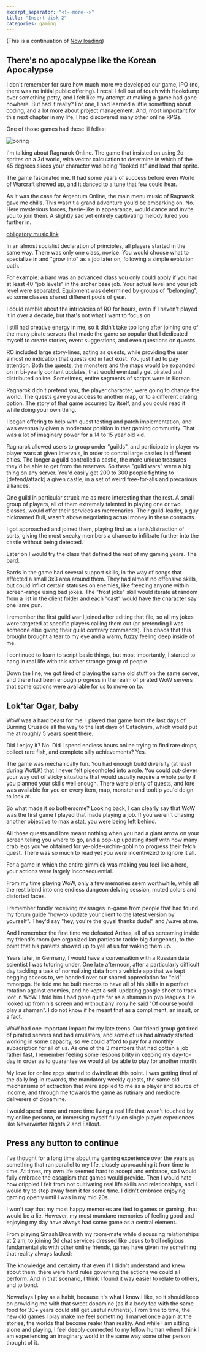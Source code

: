 ```yaml
---
excerpt_separator: "<!--more-->"
title: "Insert disk 2"
categories: gaming
---
```


(This is a continuation of [Now loading](https://wrongusernameyetagain.github.io/gaming/now-loading/))

## There's no apocalypse like the Korean Apocalypse


I don't remember for sure how much more we developed our game, IPO (no, there was no initial public offering). I recall I fell out of touch with Hookdump over something petty, and I felt like my attempt at making a game had gone nowhere.
But had it really?
For one, I had learned a little something about coding, and a lot more about project management. And, most important for this next chapter in my life, I had discovered many other online RPGs.


One of those games had these lil fellas:


![poring](https://tatarom.home.blog/wp-content/uploads/2018/11/ro-poring.gif)

I'm talking about Ragnarok Online.
The game that insisted on using 2d sprites on a 3d world, with vector calculation to determine in which of the 45 degrees slices your character was being "looked at" and load that sprite.

The game fascinated me. It had some years of success before even World of Warcraft showed up, and it danced to a tune that few could hear.

As it was the case for Argentum Online, the main menu music of Ragnarok gave me chills.
This wasn't a grand adventure you'd be embarking on. No.
Here mysterious forces, faerie-like in appearance, would dance and invite you to join them. A slightly sad yet entirely captivating melody lured you further in.


[obligatory music link](https://www.youtube.com/watch?v=a9OdzOz-9-I)

In an almost socialist declaration of principles, all players started in the same way. There was only one class, novice.
You would choose what to specialize in and "grow into" as a job later on, following a simple evolution path.


For example: a bard was an advanced class you only could apply if you had at least 40 "job levels" in the archer base job.
Your actual level and your job level were separated. Equipment was determined by groups of "belonging", so some classes shared different pools of gear.


I could ramble about the intricacies of RO for hours, even if I haven't played it in over a decade, but that's not what I want to focus on.


I still had creative energy in me, so it didn't take too long after joining one of the many pirate servers that made the game so popular that I dedicated myself to create stories, event suggestions, and even questions on **quests.**


RO included large story-lines, acting as quests, while providing the user almost no indication that quests did in fact exist. You just had to pay attention. Both the quests, the monsters and the maps would be expanded on in bi-yearly content updates, that would eventually get pirated and distributed online. Sometimes, entire segments of scripts were in Korean.


Ragnarok didn't pretend you, the player character, were going to change the world. The quests gave you access to another map, or to a different crating option. The story of that game occurred by itself, and you could read it while doing your own thing.


I began offering to help with quest testing and patch implementation, and was eventually given a moderator position in that gaming community. That was a lot of imaginary power for a 14 to 15 year old kid.


Ragnarok allowed users to group under "guilds", and participate in player vs player wars at given intervals, in order to control large castles in different cities.
The longer a guild controlled a castle, the more unique treasures they'd be able to get from the reserves. So these "guild wars" were a big thing on any server. You'd easily get 200 to 300 people fighting to [defend/attack] a given castle, in a set of weird free-for-alls and precarious alliances.


One guild in particular struck me as more interesting than the rest. A small group of players, all of them extremely talented in playing one or two classes, would offer their services as mercenaries. Their guild-leader, a guy nicknamed Bull, wasn't above negotiating actual money in these contracts.


I got approached and joined them, playing first as a tank/distraction of sorts, giving the most sneaky members a chance to infiltrate further into the castle without being detected.


Later on I would try the class that defined the rest of my gaming years. The bard.


Bards in the game had several support skills, in the way of songs that affected a small 3x3 area around them. They had almost no offensive skills, but could inflict certain statuses on enemies, like freezing anyone within screen-range using bad jokes.
The "frost joke" skill would iterate at random from a list in the client folder and each "cast" would have the character say one lame pun.


I remember the first guild war I joined after editing that file, so all my jokes were targeted at specific players calling them out (or pretending I was someone else giving their guild contrary commands). The chaos that this brought brought a tear to my eye and a warm, fuzzy feeling deep inside of me.


I continued to learn to script basic things, but most importantly, I started to hang in real life with this rather strange group of people.


Down the line, we got tired of playing the same old stuff on the same server, and there had been enough progress in the realm of pirated WoW servers that some options were available for us to move on to.




## Lok'tar Ogar, baby


WoW was a hard beast for me.
I played that game from the  last days of Burning Crusade all the way to the last days of Cataclysm, which would put me at roughly 5 years spent there.


Did I enjoy it? No.
Did I spend endless hours online trying to find rare drops, collect rare fish, and complete silly achievements? Yes.


The game was mechanically fun. You had enough build diversity (at least during WotLK) that I never felt pigeonholed into a role.
You could out-clever your way out of sticky situations that would usually require a whole party if you planned your skills well enough.
There were plenty of quests, and lore was available for you on every item, map, monster and tooltip you'd deign to look at.


So what made it so bothersome? Looking back, I can clearly say that WoW was the first game I played that made playing a job. If you weren't chasing another objective to max a stat, you were being left behind.


All those quests and lore meant nothing when you had a giant arrow on your screen telling you where to go, and a pop-up updating itself with how many crab legs you've obtained for ye-olde-urchin-goblin to progress their fetch quest.
There was so much to read yet you were incentivized to ignore it all.


For a game in which the entire gimmick was making you feel like a hero, your actions were largely inconsequential.


From my time playing WoW, only a few memories seem worthwhile, while all the rest blend into one endless dungeon delving session, muted colors and distorted faces.


I remember fondly receiving messages in-game from people that had found my forum guide "how-to update your client to the latest version by yourself". They'd say "hey, you're the guys! thanks dude!" and /wave at me.


And I remember the first time we defeated Arthas, all of us screaming inside my friend's room (we organized lan parties to tackle big dungeons), to the point that his parents showed up to yell at us for waking them up.


Years later, in Germany, I would have a conversation with a Russian data scientist I was tutoring under. One late afternoon, after a particularly difficult day tackling a task of normalizing data from a vehicle app that we kept begging access to, we bonded over our shared appreciation for "old" mmorpgs. He told me he built macros to have all of his skills in a perfect rotation against enemies, and he kept a self-updating google sheet to track loot in WoW.
I told him I had gone quite far as a shaman in pvp leagues. He looked up from his screen and without any irony he said "Of course you'd play a shaman". I do not know if he meant that as a compliment, an insult, or a fact.


WoW had one important impact for my late teens. Our friend group got tired of pirated servers and bad emulators, and some of us had already started working in some capacity, so we could afford to pay for a monthly subscription for all of us.
As one of the 3 members that had gotten a job rather fast, I remember feeling some responsibility in keeping my day-to-day in order as to guarantee we would all be able to play for another month.


My love for online rpgs started to dwindle at this point. I was getting tired of the daily log-in rewards, the mandatory weekly quests, the same old mechanisms of extraction that were applied to me as a player and source of income, and through me towards the game as rutinary and mediocre deliverers of dopamine.


I would spend more and more time living a real life that wasn't touched by my online persona, or immersing myself fully on single player experiences like Neverwinter Nights 2 and Fallout.


## Press any button to continue


I've thought for a long time about my gaming experience over the years as something that ran parallel to my life, closely approaching it from time to time. At times, my own life seemed hard to accept and embrace, so I would fully embrace the escapism that games would provide.
Then I would hate how crippled I felt from not cultivating real life skills and relationships, and I would try to step away from it for some time.
I didn't embrace enjoying gaming openly until I was in my mid 20s.


I won't say that my most happy memories are tied to games or gaming, that would be a lie.
However, my most mundane memories of feeling good and enjoying my day have always had some game as a central element.


From playing Smash Bros with my room-mate while discussing relationships at 2 am, to joining 3d chat services dressed like Jesus to troll religious fundamentalists with other online friends, games have given me something that reality always lacked:


The knowledge and certainty that even if I didn't understand and knew about them, there were hard rules governing the actions we could all perform. And in that scenario, I think I found it way easier to relate to others, and to bond.


Nowadays I play as a habit, because it's what I know I like, so it should keep on providing me with that sweet dopamine (as if a body fed with the same food for 30+ years could still get useful nutrients).
From time to time, the new old games I play make me feel something. I marvel once again at the stories, the worlds that become realer than reality.
And while I am sitting alone and playing, I feel deeply connected to my fellow human when I think I am experiencing an imaginary world in the same way some other person thought of it.

